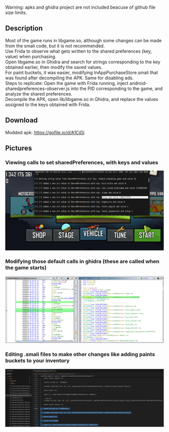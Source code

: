 Warning: apks and ghidra project are not included beacuse of github file size limits.

## Description
Most of the game runs in libgame.so, although some changes can be made from the smali code, but it is not recommended.  
Use Frida to observe what gets written to the shared preferences (key, value) when purchasing.  
Open libgame.so in Ghidra and search for strings corresponding to the key obtained earlier, then modify the saved values.  
For paint buckets, it was easier, modifying InAppPurchaseStore.smali that was found after decompiling the APK. Same for disabling ads.  
Steps to replicate: Open the game with Frida running, inject android-sharedpreferences-observer.js into the PID corresponding to the game, and analyze the shared preferences.  
Decompile the APK, open lib/libgame.so in Ghidra, and replace the values assigned to the keys obtained with Frida.  

## Download

Modded apk: 
https://gofile.io/d/A1CjDj

## Pictures

### Viewing calls to set sharedPreferences, with keys and values
![alt text](https://github.com/DRVR1/AndroidGameHacking/blob/main/Hill_Climb_Racing_1.63_arm64-v8a/Pictures/frida_sharedpreferences_script.png)
### Modifying those default calls in ghidra (these are called when the game starts)
![alt text](https://github.com/DRVR1/AndroidGameHacking/blob/main/Hill_Climb_Racing_1.63_arm64-v8a/Pictures/ghidra_sharedpreferencesDefaults_libgame.so.png)
### Editing .smali files to make other changes like adding paints buckets to your inventory
![alt text](https://github.com/DRVR1/AndroidGameHacking/blob/main/Hill_Climb_Racing_1.63_arm64-v8a/Pictures/smaliEditingForPaintsItems.png)
